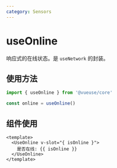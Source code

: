 ```yaml
---
category: Sensors
---
```


# useOnline

响应式的在线状态。是 `useNetwork` 的封装。

## 使用方法

```ts
import { useOnline } from '@vueuse/core'

const online = useOnline()
```

## 组件使用

```vue
<template>
  <UseOnline v-slot="{ isOnline }">
    是否在线: {{ isOnline }}
  </UseOnline>
</template>
```
